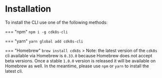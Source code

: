 # Installation

To install the CLI use one of the following methods:

=== "npm"
    `npm i -g cdk8s-cli`

=== "yarn"
    `yarn global add cdk8s-cli`

=== "Homebrew"
    `brew install cdk8s`
    > Note: the latest version of the `cdk8s` cli available via Homebrew is `0.33.0` because Homebrew does not accept beta versions. Once a stable `1.0.0` version is released it will be available on Homebrew as well. In the meantime, please use `npm` or `yarn` to install the latest cli.
